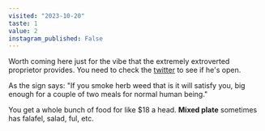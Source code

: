 ```yaml
---
visited: "2023-10-20"
taste: 1
value: 2
instagram_published: False
---
```


Worth coming here just for the vibe that the extremely extroverted proprietor provides. You need to check the [twitter](https://twitter.com/EgyptianCuisine) to see if he's open.

As the sign says: "If you smoke herb weed that is it will satisfy you, big enough for a couple of two meals for normal human being."

You get a whole bunch of food for like $18 a head. **Mixed plate** sometimes has falafel, salad, ful, etc.
